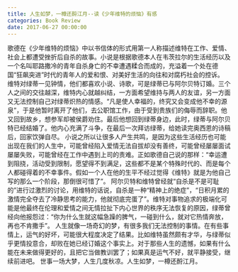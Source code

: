 ```yaml
---
title: 人生如梦，一樽还酹江月--读《少年维特的烦恼》有感
categories: Book Review
date: 2017-06-27 00:00:00
---
```

歌德在《少年维特的烦恼》中以书信体的形式用第一人称描述维特在工作、爱情、社会上都遭受挫折后自杀的故事。小说是根据歌德本人在韦茨拉尔的生活经历以及一个名叫耶路撒冷的青年自杀身亡的不幸遭遇糅合而成的，充溢着一个处在德国“狂飙突进”时代的青年人的爱和恨、对美好生活的向往和对腐朽社会的控诉。
维特对绿蒂一见钟情，他们都喜欢小说、诗歌，可是绿蒂已与阿尔贝特订婚。三个人之间的交往越深，维特内心就越纠结，一方面希望维持与两人的友谊，另一方面又无法控制自己对绿蒂炽热的情感。“凡是使人幸福的，终究又会变成他不幸的源泉”，于是他暂时离开了他们，去公职馆工作，由于受到贵族们的侮辱而辞职。他又回到故乡，想参军却被侯爵劝住。最后他想回到绿蒂身边，此时，绿蒂与阿尔贝特已经结婚了。他内心充满了斗争，在最后一次拜访绿蒂，给她读完奥西恩的诗稿后，回家饮弹自尽。
小说之所以让很多人产生共鸣，是因为这些生活经历也可能出现在我们的人生中，可能曾经陷入爱情无法自拔却没有善终，可能曾经屡屡面试屡屡失败，可能曾经在工作中遇到上司的责难。正如歌德自己说的那样：“幸运遭到阻挠，活动受到限制，愿望得不到满足，这些都不是某个特殊时代的、而是每个人都碰得着的不幸事件。假如一个人在他的生平不经过觉得《维特》就是为他自己写的那么一个阶段，那倒很可惜了”。
阿尔贝特和维特曾经就“自杀是不是可耻的”进行过激烈的讨论，用维特的话说，自杀是一种“精神上的绝症”，“日积月累的激情完全夺去了冷静思考的能力，他就彻底完蛋了”。维特对事物追求的极端化可能是他最终在伦理和爱情之间无情拉扯下内心世界的秩序无法恢复的原因，绿蒂曾经向他报怨过：“你为什么生就这幅急躁的脾气，一碰到什么，就对它热情奔放，再也不肯撒手”。
人生就像一场奇幻的梦，有很多我们无法控制的事情。在有些事情上，运气的好坏，可能很大程度决定了结果。比如维特虽然颇有才华，与绿蒂似乎更情投意合，却败在她已经订婚这个事实上。对于那些人生的遗憾，如果有什么能在未来做得更好的，且把它当做教训罢了；如果真是运气不好，就平静接受，继续前进吧。
世事一场大梦，人生几度秋凉。人生如梦，一樽还酹江月。



